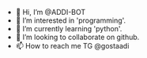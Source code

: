 - 👋 Hi, I’m @ADDI-BOT
- 👀 I’m interested in 'programming'.
- 🌱 I’m currently learning 'python'.
- 💞️ I’m looking to collaborate on github.
- 📫 How to reach me TG @gostaadi

<!---
ADDI-BOT/ADDI-BOT is a ✨ special ✨ repository because its `README.md` (this file) appears on your GitHub profile.
You can click the Preview link to take a look at your changes.
--->
